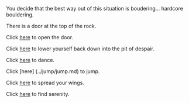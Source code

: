 You decide that the best way out of this situation is boudering... hardcore bouldering.

There is a door at the top of the rock.

Click [here](../froboznia/froboznia.md) to open the door.

Click [here](../marshmallow.md) to lower yourself back down into the pit of despair.

Click [here](../dance/dance.md) to dance.

Click [here] (../jump/jump.md) to jump.

Click [here](../fly-falcon/fly-falcon.md) to spread your wings.

Click [here](../yoga/yoga.md) to find serenity.
